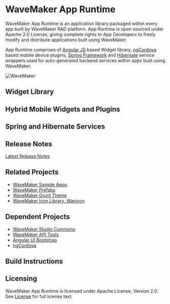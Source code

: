 # WaveMaker App Runtime

WaveMaker App Runtime is an application library packaged within every app built by WaveMaker RAD platform. App Runtime is open sourced under Apache 2.0 License, giving complete rights to App Developers to freely modify and distribute applications built using WaveMaker.

App Runtime comprises of [Angular JS](https://angularjs.org/) based Widget library, [ngCordova](http://ngcordova.com/) based mobile device plugins, [Spring Framework](http://spring.io/projects) and [Hibernate](http://hibernate.org/) service wrappers used for auto-generated backend services within apps built using WaveMaker.

![](http://www.wavemaker.com/wp-content/uploads/9.png "WaveMaker")

## Widget Library

## Hybrid Mobile Widgets and Plugins

## Spring and Hibernate Services

## Release Notes
[Latest Release Notes](http://www.wavemaker.com/learn/docs/wavemaker-studio-release-notes/)

## Related Projects
* [WaveMaker Sample Apps](https://github.com/wavemaker/wavemaker-sample-apps)
* [WaveMaker Prefabs](https://github.com/wavemaker/wavemaker-studio-prefabs)
* [WaveMaker Grunt Theme](https://github.com/wavemaker/grunt-wavemaker-theme)
* [WaveMaker Icon Library, Wavicon](https://github.com/wavemaker/wavicon)

## Dependent Projects
* [WaveMaker Studio Commons](https://github.com/wavemaker/wavemaker-studio-commons)
* [WaveMaker API Tools]()
* [Angular UI Bootstrap](https://github.com/angular-ui/bootstrap)
* [ngCordova](https://github.com/driftyco/ng-cordova/)
 
## Build Instructions

## Licensing
WaveMaker App Runtime is licensed under Apache License, Version 2.0. See [License](/LICENSE) for full license text.

